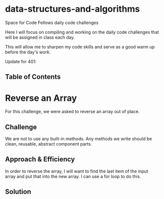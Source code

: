 # data-structures-and-algorithms
Space for Code Fellows daily code challenges

Here I will focus on compiling and working on the daily code challenges that will be assigned in class each day. 

This will allow me to sharpen my code skills and serve as a good warm up before the day's work.

Update for 401:

## Table of Contents

# Reverse an Array

For this challenge, we were asked to reverse an array out of place. 

## Challenge

We are not to use any built-in methods. Any methods we write should be clean, reusable, abstract component parts. 

## Approach & Efficiency

In order to reverse the array, I will want to find the last item of the input array and put that into the new array. I can use a for loop to do this.

## Solution
